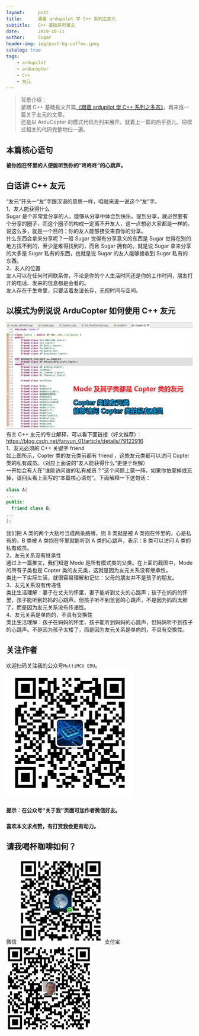 ```yaml
---
layout:     post
title:      跟着 ardupilot 学 C++ 系列之友元
subtitle:   C++ 基础系列推文
date:       2019-10-11
author:     Sugar
header-img: img/post-bg-coffee.jpeg
catalog: true
tags:
    - ardupilot
    - arducopter
    - C++
    - 友元
---
```


> 背景介绍：     
> 紧跟 C++ 基础推文开篇[《跟着 ardupilot 学 C++ 系列之多态》](https://mp.weixin.qq.com/s/ixhfR7zmlFlsUV7m6zy0Yg)，再来推一篇关于友元的文章。     
> 还是以 ArduCopter 的模式代码为列来展开。就着上一篇的热乎劲儿，把模式相关的代码完整地扫一遍。

本篇核心语句
---
**被你抱在怀里的人便能听到你的“咚咚咚”的心跳声。**

白话讲 C++ 友元
---
“友元”开头一“友”字跟汉语的意思一样，咱就来说一说这个“友”字。          
1、友人能获得什么     
Sugar 是个非常爱分享的人，能够从分享中体会到快乐。提到分享，就必然要有个分享的圈子，而这个圈子的构成一定离不开友人，这一点想必大家都是一样的。说这么多，就是一个目的：你的友人能够接受来自你的分享。     
什么东西会拿来分享呢？一般 Sugar 觉得有分享意义的东西是 Sugar 觉得在别的地方找不到的，至少是难得找到的，而且 Sugar 拥有的。就是说 Sugar 拿来分享的大多是 Sugar 私有的东西，也就是说 Sugar 的友人能够接收到 Sugar 私有的东西。     
2、友人的位置     
友人可以在任何时间联系你，不论是你的个人生活时间还是你的工作时间，朋友打开的电话、发来的信息都是会看的。      
友人存在于生命里，只要活着友谊长存，无视时间与空间。

以模式为例说说 ArduCopter 如何使用 C++ 友元
---
![](https://github.com/SuWeipeng/img/raw/master/4_ardupilot/cpp_friend_1.jpg)     
有关 C++ 友元的专业解释，可以看下面链接（好文推荐）：
https://blog.csdn.net/fanyun_01/article/details/79122916     
1、友元必须的 C++ 关键字 friend     
如上图所示，Copter 类的友元类前都有 friend ，这些友元类都可以访问 Copter 类的私有成员。（对应上面说的“友人能获得什么”更便于理解）     
一开始会有人在“谁能访问谁的私有成员？”这个问题上蒙一阵，如果你怕蒙掉或忘掉，请回头看上面写的“本篇核心语句”。下面解释一下这句话：     
```cpp
class A{
...
public:
  friend class B;
...
};
```
我们把 A 类的两个大括号当成两条胳膊，则 B 类就是被 A 类抱在怀里的。心是私有的，B 类被 A 类抱在怀里就能听到 A 类的心跳声，表示：B 类可以访问 A 类的私有成员。     
2、友元关系没有继承性     
通过上一篇推文，我们知道 Mode 是所有模式类的父类。在上面的截图中，Mode 的所有子类也是 Copter 类的友元类，这就是因为友元关系没有继承性。     
类比一下实际生活，就很容易理解和记忆：父母的朋友并不是孩子的朋友。     
3、友元关系没有传递性      
类比生活理解：妻子在丈夫的怀里，妻子能听到丈夫的心跳声；孩子在妈妈的怀里，孩子能听到妈妈的心跳声。但孩子听不到爸爸的心跳声，不是因为妈妈太胖了，而是因为友元关系没有传递性。      
4、友元关系是单向的，不具有交换性     
类比生活理解：孩子在妈妈的怀里，孩子能听到妈妈的心跳声，但妈妈听不到孩子的心跳声。不是因为孩子太矮了，而是因为友元关系是单向的，不具有交换性。

关注作者
---
欢迎扫码关注我的公众号`MultiMCU EDU`。
![](https://github.com/SuWeipeng/img/raw/master/gongzonghao.jpg)
### `提示：在公众号“关于我”页面可加作者微信好友。`
### `喜欢本文求点赞，有打赏我会更有动力。`


请我喝杯咖啡如何？
---
微信
![weixinfukuan](https://github.com/SuWeipeng/img/raw/master/weixinfukuan.jpg)
支付宝
![zhifubaofukuan](https://github.com/SuWeipeng/img/raw/master/zhifubaofukuan.jpg)